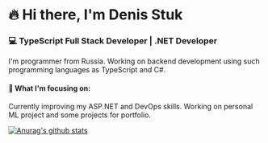 # 🔥 Hi there, I'm Denis Stuk
### 💻 TypeScript Full Stack Developer | .NET Developer  

I'm programmer from Russia. Working on backend development using such programming languages as TypeScript and C#. 

#### 🚀 What I'm focusing on:
Currently improving my ASP.NET and DevOps skills. Working on personal ML project and some projects for portfolio.

[![Anurag's github stats](https://github-readme-stats.vercel.app/api?username=DenStuk&show_icons=true&theme=dracula)](https://github.com/anuraghazra/github-readme-stats)
